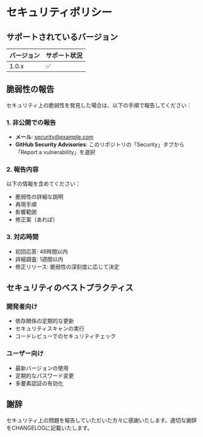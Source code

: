 # セキュリティポリシー

## サポートされているバージョン

| バージョン | サポート状況 |
| ------- | ------------------ |
| 1.0.x   | :white_check_mark: |

## 脆弱性の報告

セキュリティ上の脆弱性を発見した場合は、以下の手順で報告してください：

### 1. 非公開での報告
- **メール**: security@example.com
- **GitHub Security Advisories**: このリポジトリの「Security」タブから「Report a vulnerability」を選択

### 2. 報告内容
以下の情報を含めてください：
- 脆弱性の詳細な説明
- 再現手順
- 影響範囲
- 修正案（あれば）

### 3. 対応時間
- 初回応答: 48時間以内
- 詳細調査: 1週間以内
- 修正リリース: 脆弱性の深刻度に応じて決定

## セキュリティのベストプラクティス

### 開発者向け
- 依存関係の定期的な更新
- セキュリティスキャンの実行
- コードレビューでのセキュリティチェック

### ユーザー向け
- 最新バージョンの使用
- 定期的なパスワード変更
- 多要素認証の有効化

## 謝辞

セキュリティ上の問題を報告していただいた方々に感謝いたします。適切な謝辞をCHANGELOGに記載いたします。

